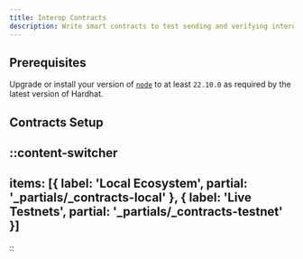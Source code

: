 ```yaml
---
title: Interop Contracts
description: Write smart contracts to test sending and verifying interop messages on ZKsync chains.
---
```


## Prerequisites

Upgrade or install your version of [`node`](https://nodejs.org/) to at least `22.10.0` as required by the latest version of Hardhat.

## Contracts Setup

::content-switcher
---
items: [{
  label: 'Local Ecosystem',
  partial: '_partials/_contracts-local'
}, {
  label: 'Live Testnets',
  partial: '_partials/_contracts-testnet'
}]
---
::

